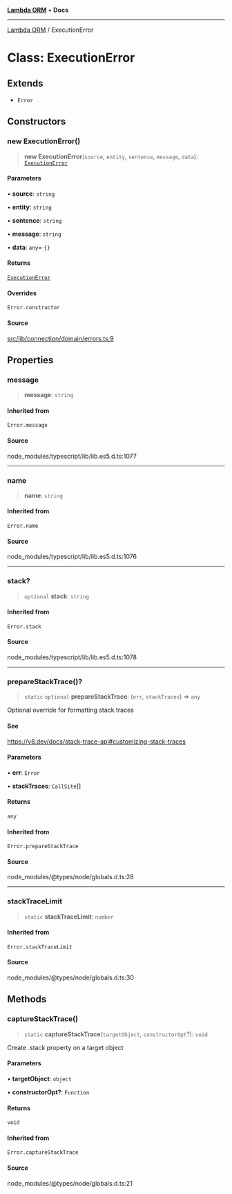 [**Lambda ORM**](../README.md) • **Docs**

***

[Lambda ORM](../README.md) / ExecutionError

# Class: ExecutionError

## Extends

- `Error`

## Constructors

### new ExecutionError()

> **new ExecutionError**(`source`, `entity`, `sentence`, `message`, `data`): [`ExecutionError`](ExecutionError.md)

#### Parameters

• **source**: `string`

• **entity**: `string`

• **sentence**: `string`

• **message**: `string`

• **data**: `any`= `{}`

#### Returns

[`ExecutionError`](ExecutionError.md)

#### Overrides

`Error.constructor`

#### Source

[src/lib/connection/domain/errors.ts:9](https://github.com/lambda-orm/lambdaorm/blob/500b65f534ab1bcb8cf5af2781a7f18794a4944e/src/lib/connection/domain/errors.ts#L9)

## Properties

### message

> **message**: `string`

#### Inherited from

`Error.message`

#### Source

node\_modules/typescript/lib/lib.es5.d.ts:1077

***

### name

> **name**: `string`

#### Inherited from

`Error.name`

#### Source

node\_modules/typescript/lib/lib.es5.d.ts:1076

***

### stack?

> `optional` **stack**: `string`

#### Inherited from

`Error.stack`

#### Source

node\_modules/typescript/lib/lib.es5.d.ts:1078

***

### prepareStackTrace()?

> `static` `optional` **prepareStackTrace**: (`err`, `stackTraces`) => `any`

Optional override for formatting stack traces

#### See

https://v8.dev/docs/stack-trace-api#customizing-stack-traces

#### Parameters

• **err**: `Error`

• **stackTraces**: `CallSite`[]

#### Returns

`any`

#### Inherited from

`Error.prepareStackTrace`

#### Source

node\_modules/@types/node/globals.d.ts:28

***

### stackTraceLimit

> `static` **stackTraceLimit**: `number`

#### Inherited from

`Error.stackTraceLimit`

#### Source

node\_modules/@types/node/globals.d.ts:30

## Methods

### captureStackTrace()

> `static` **captureStackTrace**(`targetObject`, `constructorOpt`?): `void`

Create .stack property on a target object

#### Parameters

• **targetObject**: `object`

• **constructorOpt?**: `Function`

#### Returns

`void`

#### Inherited from

`Error.captureStackTrace`

#### Source

node\_modules/@types/node/globals.d.ts:21
